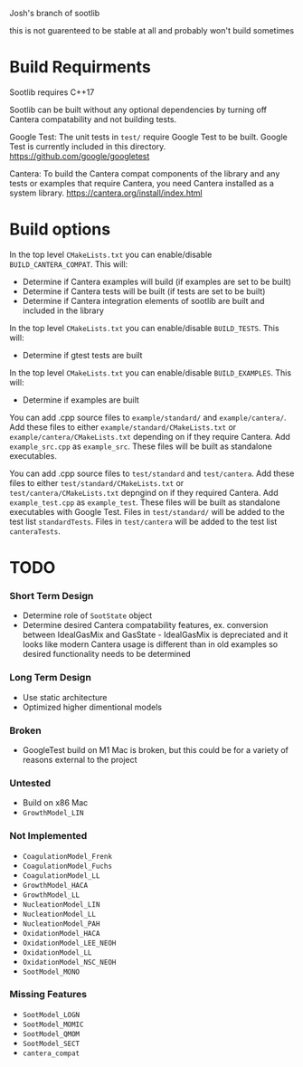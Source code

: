 Josh's branch of sootlib

this is not guarenteed to be stable at all and probably won't build sometimes

# Build Requirments

Sootlib requires C++17

Sootlib can be built without any optional dependencies by turning off Cantera compatability and not building tests.

Google Test: The unit tests in `test/` require Google Test to be built. Google Test is currently included in this
directory. https://github.com/google/googletest

Cantera: To build the Cantera compat components of the library and any tests or examples that require Cantera, you need
Cantera installed as a system library. https://cantera.org/install/index.html

# Build options

In the top level `CMakeLists.txt` you can enable/disable `BUILD_CANTERA_COMPAT`. This will:
* Determine if Cantera examples will build (if examples are set to be built)
* Determine if Cantera tests will be built (if tests are set to be built)
* Determine if Cantera integration elements of sootlib are built and included in the library

In the top level `CMakeLists.txt` you can enable/disable `BUILD_TESTS`. This will:
* Determine if gtest tests are built

In the top level `CMakeLists.txt` you can enable/disable `BUILD_EXAMPLES`. This will:
* Determine if examples are built

You can add .cpp source files to `example/standard/` and `example/cantera/`. Add these files to either
`example/standard/CMakeLists.txt` or `example/cantera/CMakeLists.txt` depending on if they require Cantera. Add
`example_src.cpp` as `example_src`. These files will be built as standalone executables.

You can add .cpp source files to `test/standard` and `test/cantera`. Add these files to either
`test/standard/CMakeLists.txt` or `test/cantera/CMakeLists.txt` depngind on if they required Cantera. Add
`example_test.cpp` as `example_test`. These files will be built as standalone executables with Google Test. Files in
`test/standard/` will be added to the test list `standardTests`. Files in `test/cantera` will be added to the test list
`canteraTests`.

# TODO

### Short Term Design

* Determine role of `SootState` object
* Determine desired Cantera compatability features, ex. conversion between IdealGasMix and GasState - IdealGasMix is 
  depreciated and it looks like modern Cantera usage is different than in old examples so desired functionality needs to
  be determined
  
### Long Term Design

* Use static architecture
* Optimized higher dimentional models

### Broken

* GoogleTest build on M1 Mac is broken, but this could be for a variety of reasons external to the project 

### Untested

* Build on x86 Mac
* `GrowthModel_LIN`

### Not Implemented

* `CoagulationModel_Frenk`
* `CoagulationModel_Fuchs`
* `CoagulationModel_LL`
* `GrowthModel_HACA`
* `GrowthModel_LL`
* `NucleationModel_LIN`
* `NucleationModel_LL`
* `NucleationModel_PAH`
* `OxidationModel_HACA`
* `OxidationModel_LEE_NEOH`
* `OxidationModel_LL`
* `OxidationModel_NSC_NEOH`
* `SootModel_MONO`

### Missing Features

* `SootModel_LOGN`
* `SootModel_MOMIC`
* `SootModel_QMOM`
* `SootModel_SECT`
* `cantera_compat`
